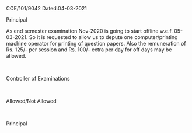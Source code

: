 COE/101/9042 Dated:04-03-2021

Principal

As end semester examination Nov-2020 is going to start offline w.e.f. 05-03-2021. So it is requested to allow us to depute one computer/printing machine operator for printing of question papers. Also the remuneration of Rs. 125/- per session and Rs. 100/- extra per day for off days may be allowed.

</BR>

Controller of Examinations

</BR>

Allowed/Not Allowed

</BR>

Principal
